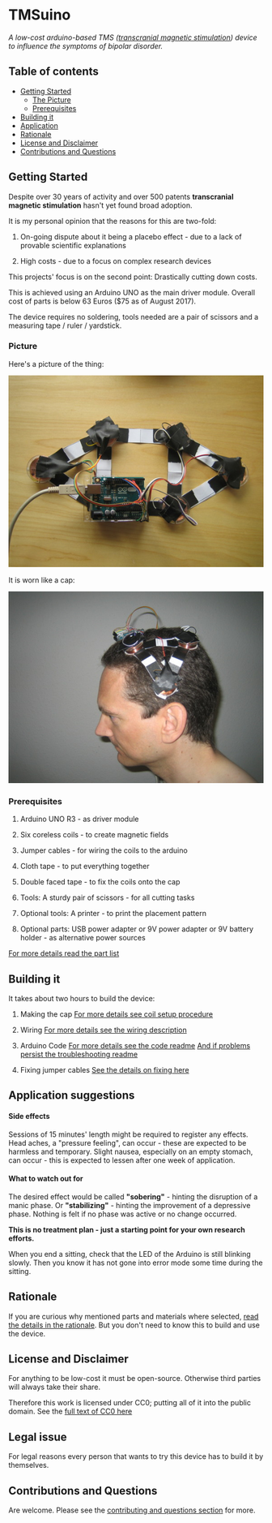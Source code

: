
TMSuino
========

_A low-cost arduino-based TMS ([transcranial magnetic stimulation](https://en.wikipedia.org/wiki/Transcranial_magnetic_stimulation)) device to influence the symptoms of bipolar disorder._

## Table of contents

- [Getting Started](#getting-started)
  - [The Picture](#picture)
  - [Prerequisites](#prerequisites)
- [Building it](#building-it)
- [Application](#application)
- [Rationale](#rationale)
- [License and Disclaimer](#license-and-disclaimer)
- [Contributions and Questions](#contributions-and-questions)

## Getting Started

Despite over 30 years of activity and over 500 patents **transcranial magnetic stimulation** hasn't yet found broad adoption.

It is my personal opinion that the reasons for this are two-fold:

1. On-going dispute about it being a placebo effect - due to a lack of provable scientific explanations

2. High costs - due to a focus on complex research devices

This projects' focus is on the second point: Drastically cutting down costs.

This is achieved using an Arduino UNO as the main driver module. Overall cost of parts is below 63 Euros ($75 as of August 2017).

The device requires no soldering, tools needed are a pair of scissors and a measuring tape / ruler / yardstick.

### Picture

Here's a picture of the thing:

![TMSuino](photos/the-thing2.jpg)

It is worn like a cap:

![TMSuino on head](photos/how-to-wear-leftside.jpg)

### Prerequisites

1. Arduino UNO R3 - as driver module

2. Six coreless coils - to create magnetic fields

3. Jumper cables - for wiring the coils to the arduino

4. Cloth tape - to put everything together

5. Double faced tape - to fix the coils onto the cap

6. Tools: A sturdy pair of scissors - for all cutting tasks

7. Optional tools: A printer - to print the placement pattern

8. Optional parts: USB power adapter or 9V power adapter or 9V battery holder - as alternative power sources

[For more details read the part list](partlist/README.md)

## Building it

It takes about two hours to build the device:

1. Making the cap
  [For more details see coil setup procedure](coilsetup/README.md)

2. Wiring
  [For more details see the wiring description](wiring/README.md)

3. Arduino Code
  [For more details see the code readme](code/README.md)
  [And if problems persist the troubleshooting readme](troubleshooting/README.md)

4. Fixing jumper cables
  [See the details on fixing here](fixing/README.md)

## Application suggestions

#### Side effects

Sessions of 15 minutes' length might be required to register any effects. Head aches, a "pressure feeling", can occur - these are expected to be harmless and temporary. Slight nausea, especially on an empty stomach, can occur - this is expected to lessen after one week of application.

#### What to watch out for

The desired effect would be called **"sobering"** - hinting the disruption of a manic phase. Or **"stabilizing"** - hinting the improvement of a depressive phase. Nothing is felt if no phase was active or no change occurred.

**This is no treatment plan - just a starting point for your own research efforts.** 

When you end a sitting, check that the LED of the Arduino is still blinking slowly. Then you know it has not gone into error mode some time during the sitting.

## Rationale

If you are curious why mentioned parts and materials where selected, [read the details in the rationale](rationale/README.md).
But you don't need to know this to build and use the device.

## License and Disclaimer

For anything to be low-cost it must be open-source. Otherwise third parties will always take their share.

Therefore this work is licensed under CC0; putting all of it into the public domain. See the [full text of CC0 here](License-CC0.txt)

## Legal issue

For legal reasons every person that wants to try this device has to build it by themselves.

## Contributions and Questions

Are welcome. Please see the [contributing and questions section](contributing/README.md) for more. 



